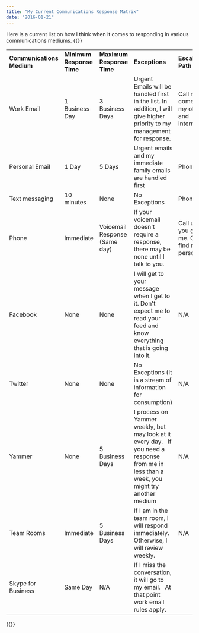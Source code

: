 ```yaml
---
title: "My Current Communications Response Matrix"
date: "2016-01-21"
---
```

Here is a current list on how I think when it comes to responding in various communications mediums.<!--more-->
{{<raw>}}
<table><tbody><tr><td><b>Communications Medium</b></td><td><b>Minimum Response Time</b></td><td><b>Maximum Response Time</b></td><td><b>Exceptions</b></td><td><b>Escalation Path</b></td></tr><tr><td>Work Email</td><td>1 Business Day</td><td>3 Business Days</td><td>Urgent Emails will be handled first in the list. In addition, I will give higher priority to my management for response.</td><td>Call me or come to my office and interrupt</td></tr><tr><td>Personal Email</td><td>1 Day</td><td>5 Days</td><td>Urgent emails and my immediate family emails are handled first</td><td>Phone Call</td></tr><tr><td>Text messaging</td><td>10 minutes</td><td>None</td><td>No Exceptions</td><td>Phone Call</td></tr><tr><td>Phone</td><td>Immediate</td><td>Voicemail Response (Same day)</td><td>If your voicemail doesn't require a response, there may be none until I talk to you.</td><td>Call until you get me. Or find me in person.</td></tr><tr><td>Facebook</td><td>None</td><td>None</td><td>I will get to your message when I get to it. Don't expect me to read your feed and know everything that is going into it.</td><td>N/A</td></tr><tr><td>Twitter</td><td>None</td><td>None</td><td>No Exceptions (It is a stream of information for consumption)</td><td>N/A</td></tr><tr><td>Yammer</td><td>None</td><td>5 Business Days</td><td>I process on Yammer weekly, but may look at it every day. &nbsp; If you need a response from me in less than a week, you might try another medium</td><td>N/A</td></tr><tr><td>Team Rooms</td><td>Immediate</td><td>5 Business Days</td><td>If I am in the team room, I will respond immediately. &nbsp; Otherwise, I will review weekly.</td><td>N/A</td></tr><tr><td>Skype for Business</td><td>Same Day</td><td>N/A</td><td>If I miss the conversation, it will go to my email. &nbsp; At that point work email rules apply.</td><td></td></tr></tbody></table>
{{</raw>}}
